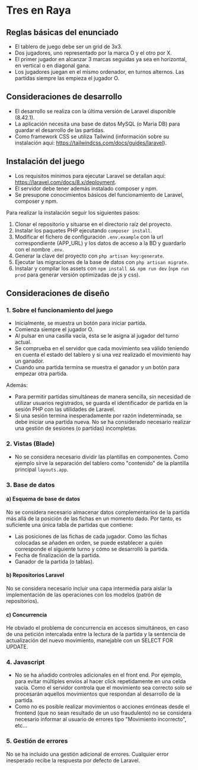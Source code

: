 # Tres en Raya

## Reglas básicas del enunciado

- El tablero de juego debe ser un grid de 3x3.
- Dos jugadores, uno representado por la marca O y el otro por X.
- El primer jugador en alcanzar 3 marcas seguidas ya sea en horizontal, en vertical o en diagonal
gana.
- Los jugadores juegan en el mismo ordenador, en turnos alternos. Las partidas siempre las empieza el jugador O.

## Consideraciones de desarrollo

- El desarrollo se realiza con la última versión de Laravel disponible (8.42.1).
- La aplicación necesita una base de datos MySQL (o Maria DB) para guardar el desarrollo de las partidas.
- Como framework CSS se utiliza Tailwind (información sobre su instalación aquí: https://tailwindcss.com/docs/guides/laravel).

## Instalación del juego

- Los requisitos mínimos para ejecutar Laravel se detallan aquí: https://laravel.com/docs/8.x/deployment.
- El servidor debe tener además instalado composer y npm.
- Se presupone conocimientos básicos del funcionamiento de Laravel, composer y npm.

Para realizar la instalación seguir los siguientes pasos:

1. Clonar el repositorio y situarse en el directorio raíz del proyecto.
2. Instalar los paquetes PHP ejecutando `composer install`.
3. Modificar el fichero de configuración `.env.example` con la url correspondiente (APP_URL) y los datos de acceso a la BD y guardarlo con el nombre `.env`. 
4. Generar la clave del proyecto con `php artisan key:generate`.
5. Ejecutar las migraciones de la base de datos con `php artisan migrate`.
6. Instalar y compilar los assets con `npm install && npm run dev` (`npm run prod` para generar versión optimizadas de js y css).

## Consideraciones de diseño

### 1. Sobre el funcionamiento del juego

- Inicialmente, se muestra un botón para iniciar partida.
- Comienza siempre el jugador O.
- Al pulsar en una casilla vacía, ésta se le asigna al jugador del turno actual.
- Se comprueba en el servidor que cada movimiento sea válido teniendo en cuenta el estado del tablero y si una vez realizado el movimiento hay un ganador.
- Cuando una partida termina se muestra el ganador y un botón para empezar otra partida.

Además:

- Para permitir partidas simultáneas de manera sencilla, sin necesidad de utilizar usuarios registrados, se guarda el identificador de partida en la sesión PHP con las utilidades de Laravel.
- Si una sesión termina inesperadamente por razón indeterminada, se debe iniciar una partida nueva. No se ha considerado necesario realizar una gestión de sesiones (o partidas) incompletas.

### 2. Vistas (Blade)

- No se considera necesario dividir las plantillas en componentes. Como ejemplo sirve la separación del tablero como "contenido" de la plantilla principal `layouts.app`.

### 3. Base de datos

#### a) Esquema de base de datos

No se considera necesario almacenar datos complementarios de la partida más allá de la posición de las fichas en un momento dado. Por tanto, es suficiente una única tabla de partidas que contiene: 
- Las posiciones de las fichas de cada jugador. Como las fichas colocadas se añaden en orden, se puede establecer a quién corresponde el siguiente turno y cómo se desarrolló la partida.
- Fecha de finalización de la partida.
- Ganador de la partida (o tablas).

#### b) Repositorios Laravel

No se considera necesario incluir una capa intermedia para aislar la implementación de las operaciones con los modelos (patrón de repositorios).

#### c) Concurrencia

He obviado el problema de concurrencia en accesos simultáneos, en caso de una petición intercalada entre la lectura de la partida y la sentencia de actualización del nuevo movimiento, manejable con un SELECT FOR UPDATE.

### 4. Javascript

- No se ha añadido controles adicionales en el front end. Por ejemplo, para evitar múltiples envíos al hacer click repetidamente en una celda vacía. Como el servidor controla que el movimiento sea correcto solo se procesarán aquellos movimientos que respondan al desarrollo de la partida.
- Como no es posible realizar movimientos o acciones erróneas desde el frontend (que no sean resultado de un uso fraudulento) no se considera necesario informar al usuario de errores tipo "Movimiento incorrecto", etc...

### 5. Gestión de errores

No se ha incluido una gestión adicional de errores. Cualquier error inesperado recibe la respuesta por defecto de Laravel.
